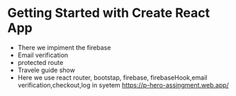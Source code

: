 # Getting Started with Create React App

* There we impiment the firebase
* Email verification
* protected route
* Travele guide show 
* Here we use react router, bootstap, firebase, firebaseHook,email verification,checkout,log in syetem
https://p-hero-assingment.web.app/
 